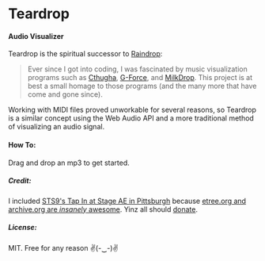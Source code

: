 # Teardrop

#### Audio Visualizer

Teardrop is the spiritual successor to [Raindrop](https://github.com/jlblatt/Raindrop):

> Ever since I got into coding, I was fascinated by music visualization programs such as [Cthugha](http://www.afn.org/~cthugha/), [G-Force](https://www.soundspectrum.com/g-force/), and [MilkDrop](http://www.geisswerks.com/milkdrop/).  This project is at best a small homage to those programs (and the many more that have come and gone since).

Working with MIDI files proved unworkable for several reasons, so Teardrop is a similar concept using the Web Audio API and a more traditional method of visualizing an audio signal.

#### How To:

Drag and drop an mp3 to get started.

##### Credit:

I included [STS9's Tap In at Stage AE in Pittsburgh](https://archive.org/details/sts92015-10-30.m934b_24bit) because [etree.org and archive.org are *insanely* awesome](https://archive.org/details/etree).  Yinz all should [donate](https://archive.org/donate/).

##### License:

MIT.  Free for any reason ✌(-‿-)✌